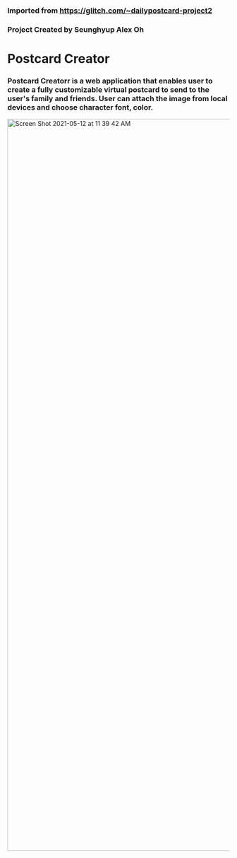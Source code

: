### Imported from https://glitch.com/~dailypostcard-project2
### Project Created by Seunghyup Alex Oh
  
# Postcard Creator
### Postcard Creatorr is a web application that enables user to create a fully customizable virtual postcard to send to the user's family and friends. User can attach the image from local devices and choose character font, color.

<img width="1656" alt="Screen Shot 2021-05-12 at 11 39 42 AM" src="https://user-images.githubusercontent.com/29718034/118027414-c030ad00-b316-11eb-8672-3872561cac81.png">
